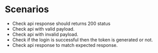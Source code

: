 # Scenarios
- Check api response should returns 200 status
- Check api with valid payload.
- Check api  with invalid payload.
- Check if the login is successful then the token is generated or not.
- Check api response to match expected response.


